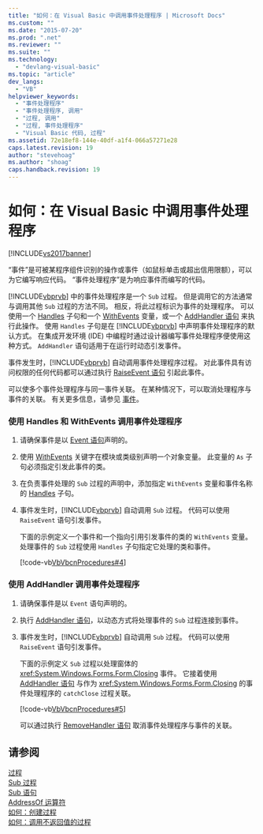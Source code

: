 ```yaml
---
title: "如何：在 Visual Basic 中调用事件处理程序 | Microsoft Docs"
ms.custom: ""
ms.date: "2015-07-20"
ms.prod: ".net"
ms.reviewer: ""
ms.suite: ""
ms.technology: 
  - "devlang-visual-basic"
ms.topic: "article"
dev_langs: 
  - "VB"
helpviewer_keywords: 
  - "事件处理程序"
  - "事件处理程序, 调用"
  - "过程, 调用"
  - "过程, 事件处理程序"
  - "Visual Basic 代码, 过程"
ms.assetid: 72e18ef8-144e-40df-a1f4-066a57271e28
caps.latest.revision: 19
author: "stevehoag"
ms.author: "shoag"
caps.handback.revision: 19
---
```

# 如何：在 Visual Basic 中调用事件处理程序
[!INCLUDE[vs2017banner](../../../../visual-basic/includes/vs2017banner.md)]

“事件”是可被某程序组件识别的操作或事件（如鼠标单击或超出信用限额），可以为它编写响应代码。  “事件处理程序”是为响应事件而编写的代码。  
  
 [!INCLUDE[vbprvb](../../../../csharp/programming-guide/concepts/linq/includes/vbprvb-md.md)] 中的事件处理程序是一个 `Sub` 过程。  但是调用它的方法通常与调用其他 `Sub` 过程的方法不同。  相反，将此过程标识为事件的处理程序。  可以使用一个 [Handles](../../../../visual-basic/language-reference/statements/handles-clause.md) 子句和一个 [WithEvents](../../../../visual-basic/language-reference/modifiers/withevents.md) 变量，或一个 [AddHandler 语句](../../../../visual-basic/language-reference/statements/addhandler-statement.md) 来执行此操作。  使用 `Handles` 子句是在 [!INCLUDE[vbprvb](../../../../csharp/programming-guide/concepts/linq/includes/vbprvb-md.md)] 中声明事件处理程序的默认方式。  在集成开发环境 \(IDE\) 中编程时通过设计器编写事件处理程序便使用这种方式。  `AddHandler` 语句适用于在运行时动态引发事件。  
  
 事件发生时，[!INCLUDE[vbprvb](../../../../csharp/programming-guide/concepts/linq/includes/vbprvb-md.md)] 自动调用事件处理程序过程。  对此事件具有访问权限的任何代码都可以通过执行 [RaiseEvent 语句](../../../../visual-basic/language-reference/statements/raiseevent-statement.md) 引起此事件。  
  
 可以使多个事件处理程序与同一事件关联。  在某种情况下，可以取消处理程序与事件的关联。  有关更多信息，请参见 [事件](../../../../visual-basic/programming-guide/language-features/events/events.md)。  
  
### 使用 Handles 和 WithEvents 调用事件处理程序  
  
1.  请确保事件是以 [Event 语句](../../../../visual-basic/language-reference/statements/event-statement.md)声明的。  
  
2.  使用 [WithEvents](../../../../visual-basic/language-reference/modifiers/withevents.md) 关键字在模块或类级别声明一个对象变量。  此变量的 `As` 子句必须指定引发此事件的类。  
  
3.  在负责事件处理的 `Sub` 过程的声明中，添加指定 `WithEvents` 变量和事件名称的 [Handles](../../../../visual-basic/language-reference/statements/handles-clause.md) 子句。  
  
4.  事件发生时，[!INCLUDE[vbprvb](../../../../csharp/programming-guide/concepts/linq/includes/vbprvb-md.md)] 自动调用 `Sub` 过程。  代码可以使用 `RaiseEvent` 语句引发事件。  
  
     下面的示例定义一个事件和一个指向引用引发事件的类的 `WithEvents` 变量。  处理事件的 `Sub` 过程使用 `Handles` 子句指定它处理的类和事件。  
  
     [!code-vb[VbVbcnProcedures#4](../../../../visual-basic/programming-guide/language-features/procedures/codesnippet/visualbasic/how-to-call-an-event-han_1.vb)]  
  
### 使用 AddHandler 调用事件处理程序  
  
1.  请确保事件是以 `Event` 语句声明的。  
  
2.  执行 [AddHandler 语句](../../../../visual-basic/language-reference/statements/addhandler-statement.md)，以动态方式将处理事件的 `Sub` 过程连接到事件。  
  
3.  事件发生时，[!INCLUDE[vbprvb](../../../../csharp/programming-guide/concepts/linq/includes/vbprvb-md.md)] 自动调用 `Sub` 过程。  代码可以使用 `RaiseEvent` 语句引发事件。  
  
     下面的示例定义 `Sub` 过程以处理窗体的 <xref:System.Windows.Forms.Form.Closing> 事件。  它接着使用 [AddHandler 语句](../../../../visual-basic/language-reference/statements/addhandler-statement.md) 与作为 <xref:System.Windows.Forms.Form.Closing> 的事件处理程序的 `catchClose` 过程关联。  
  
     [!code-vb[VbVbcnProcedures#5](../../../../visual-basic/programming-guide/language-features/procedures/codesnippet/visualbasic/how-to-call-an-event-han_2.vb)]  
  
     可以通过执行 [RemoveHandler 语句](../../../../visual-basic/language-reference/statements/removehandler-statement.md) 取消事件处理程序与事件的关联。  
  
## 请参阅  
 [过程](../../../../visual-basic/programming-guide/language-features/procedures/index.md)   
 [Sub 过程](../../../../visual-basic/programming-guide/language-features/procedures/sub-procedures.md)   
 [Sub 语句](../../../../visual-basic/language-reference/statements/sub-statement.md)   
 [AddressOf 运算符](../../../../visual-basic/language-reference/operators/addressof-operator.md)   
 [如何：创建过程](../../../../visual-basic/programming-guide/language-features/procedures/how-to-create-a-procedure.md)   
 [如何：调用不返回值的过程](../../../../visual-basic/programming-guide/language-features/procedures/how-to-call-a-procedure-that-does-not-return-a-value.md)